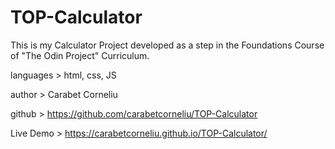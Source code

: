 # TOP-Calculator

This is my  Calculator Project developed as a step in the Foundations Course of "The Odin Project" Curriculum.

languages > html, css, JS

author    > Carabet Corneliu

github    > https://github.com/carabetcorneliu/TOP-Calculator

Live Demo > https://carabetcorneliu.github.io/TOP-Calculator/
